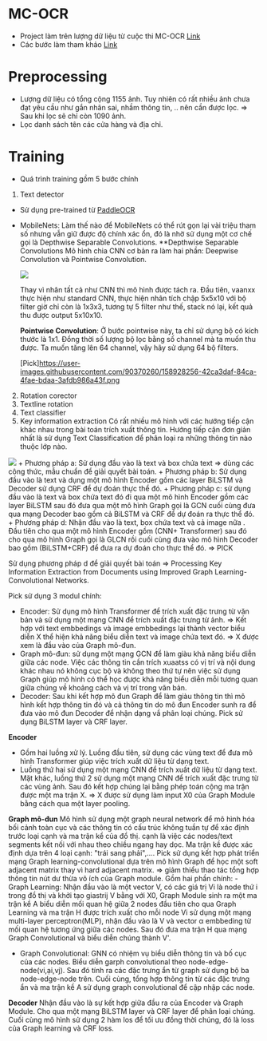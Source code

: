 # MC-OCR 
- Project làm trên lượng dữ liệu từ cuộc thi MC-OCR [Link](https://aihub.vn/competitions/1.)
- Các bước làm tham khảo [Link](https://github.com/ndcuong91/MC_OCR?fbclid=IwAR1Qqyo0WDWCvENHZQ82kbQLXHbRBz0mjzBWmOjRk3m0hMU_QsnKNqgk2lc)

# Preprocessing
- Lượng dữ liệu có tổng cộng 1155 ảnh. Tuy nhiên có rất nhiều ảnh chưa đạt yêu cầu như gắn nhãn sai, nhầm thông tin, .. nên cần được lọc. => Sau khi lọc sẽ chỉ còn 1090 ảnh.
- Lọc danh sách tên các cửa hàng và địa chỉ.

# Training 
- Quá trình training gồm 5 bước chính
1. Text detector
- Sử dụng pre-trained từ [PaddleOCR](https://github.com/PaddlePaddle/PaddleOCR) 

+ MobileNets: Làm thế nào để MobileNets có thể rút gọn lại vài triệu tham số nhưng vẫn giữ được độ chính xác ổn, đó là nhờ sử dụng một cơ chế gọi là Depthwise Separable Convolutions.
  **Depthwise Separable Convolutions
    Mô hình chia CNN cơ bản ra làm hai phần: Deepwise Convolution và Pointwise Convolution.
    
    <img src="https://user-images.githubusercontent.com/90370260/158927771-09873e0b-1f72-4d47-9805-528c24fe8e77.png">
  
  Thay vì nhân tất cả như CNN thì mô hình được tách ra.
  Đầu tiên, vaanxx thực hiện như standard CNN, thực hiện nhân tích chập 5x5x10 với bộ filter giờ chỉ còn là 1x3x3, tương tự 5 filter như thế, stack nó lại, kết quả thu được output 5x10x10.
  
  **Pointwise Convolution**: Ở bước pointwise này, ta chỉ sử dụng bộ có kích thước là 1x1. Đồng thời số lượng bộ lọc bằng số channel mà ta muốn thu được. Ta muốn tăng lên 64 channel, vậy hãy sử dụng 64 bộ filters.
  
  [Pick]<https://user-images.githubusercontent.com/90370260/158928256-42ca3daf-84ca-4fae-bdaa-3afdb986a43f.png>

2. Rotation corector
3. Textline rotation
4. Text classifier
5. Key information extraction
 Có rất nhiều mô hình với các hướng tiếp cận khác nhau trong bài toán trích xuất thông tin. Hướng tiếp cận đơn giản nhất là sử dụng Text Classification để phân loại ra những thông tin nào thuộc lớp nào.
 <img src="https://images.viblo.asia/full/b8fdd6ac-ddfa-4160-b573-b323836c190d.png">
 + Phương pháp a: Sử dụng đầu vào là text và box chứa text => dùng các công thức, mẫu chuẩn để giải quyết bài toán.
 + Phương pháp b: Sử dụng đầu vào là text và dụng một mô hình Encoder gồm các layer BiLSTM và Decoder sử dụng CRF để dự đoán thực thể đó.
 + Phương pháp c: sử dụng đầu vào là text và box chứa text đó đi qua một mô hình Encoder gồm các layer BiLSTM sau đó đưa qua một mô hình Graph gọi là GCN cuối cùng đưa qua mạng Decoder bao gồm cả BiLSTM và CRF để dự đoán ra thực thể đó.
 + Phương pháp d: Nhận đầu vào là text, box chứa text và cả image nữa . Đầu tiên cho qua một mô hình Encoder gồm (CNN+ Transformer) sau đó cho qua mô hình Graph gọi là GLCN rồi cuối cùng đưa vào mô hình Decoder bao gồm (BiLSTM+CRF) để đưa ra dự đoán cho thực thể đó. => PICK
 
  Sử dụng phương pháp d để giải quyết bài toán => Processing Key Information Extraction from Documents using Improved Graph Learning-Convolutional Networks.
  
  Pick sử dụng 3 modul chính:
   + Encoder: Sử dụng mô hình Transformer để trích xuất đặc trưng từ văn bản và sử dụng một mạng CNN để trích xuất đặc trưng từ ảnh. => Kết hợp với text embbedings và image embbedings lại thành vector biểu diễn X thể hiện khả năng biểu diễn text và image chứa text đó. => X được xem là đầu vào của Graph mô-đun.
   + Graph mô-đun: sử dụng một mạng GCN để làm giàu khả năng biểu diễn giữa các node. Việc các thông tin cần trích xuaatss có vị trí và nội dung khác nhau nó không cục bộ và không theo thứ tự nên việc sử dụng Graph giúp mô hình có thể học được khả năng biểu diễn mỗi tương quan giữa chúng về khoảng cách và vị trí trong văn bản.
   + Decoder: Sau khi kết hợp mô đun Graph để làm giàu thông tin thì mô hình kết hợp thông tin đó và cả thông tin do mô đun Encoder sunh ra để đưa vào mô đun Decoder để nhận dạng vầ phân loại chúng. Pick sử dụng BiLSTM layer và CRF layer.

  <src img="https://images.viblo.asia/full/4cbfec74-7277-4ce0-8473-47ef0c343dc9.png">
 
  **Encoder**
 - Gồm hai luồng xử lý. Luồng đầu tiên, sử dụng các vùng text để đưa mô hình Transformer giúp việc trích xuất dữ liệu từ dạng text.
 - Luồng thứ hai sử dụng một mạng CNN để trích xuất dữ liệu từ dạng text. Mặt khác, luồng thứ 2 sử dụng một mạng CNN để trích xuất đặc trưng từ các vùng ảnh. Sau đó kết hợp chúng lại bằng phép toán cộng ma trận được một ma trận X.
 => X được sử dụng làm input X0 của Graph Module bằng cách qua một layer pooling.
 
 **Graph mô-đun**
  Mô hình sử dụng một graph neural network để mô hình hóa bối cảnh toàn cục và các thông tin có cấu trúc không tuần tự để xác định trước loại cạnh và ma trận kề của đồ thị. cạnh là việc các nodes/text segments kết nối với nhau theo chiều ngang hay dọc. 
  Ma trận kề được xác định dựa trên 4 loại cạnh: "trái sang phải",....
  Pick sử dụng kết hợp phát triển mạng Graph learning-convolutional dựa trên mô hình Graph để học một soft adjacent matrix thay vì hard adjacent matrix.
 => giảm thiểu thao tác tổng hợp thông tin nút dư thừa vô ích của Graph module.
  Gồm hai phần chính:
    - Graph Learning: Nhận đầu vào là một vector V, có các giá trị Vi là node thứ i trong đồ thị và khởi tạo giastrij V bằng với X0, Graph Module sinh ra một ma trận kề A biểu diễn mối quan hệ giữa 2 nodes đầu tiên cho qua Graph Learning và ma trận H được trích xuất cho mỗi node Vi sử dụng một mạng multi-layer perceptron(MLP), nhận đầu vào là V và vector α embbeding từ mối quan hệ tương ứng giữa các nodes. Sau đó đưa ma trận H qua mạng Graph Convolutional và biểu diễn chúng thành V'.
  -  Graph Convolutional: GNN có nhiệm vụ biểu diễn thông tin và bố cục của các nodes. Biểu diễn garph convolutional theo node-edge-node(vi,ại,vj). Sau đó tính ra các đặc trưng ẩn từ graph sử dụng bộ ba node-edge-node trên. Cuối cùng, tổng hợp thông tin từ các đặc trưng ẩn và ma trận kề A sử dụng graph convolutional để cập nhập các node.
 
 **Decoder**
  Nhận đầu vào là sự kết hợp giữa đầu ra của Encoder và Graph Module. Cho qua một mạng BiLSTM layer và CRF layer để phân loại chúng. 
  Cuối cùng mô hình sử dụng 2 hàm los để tối ưu đồng thời chúng, đó là loss của Graph learning và CRF loss.
 
